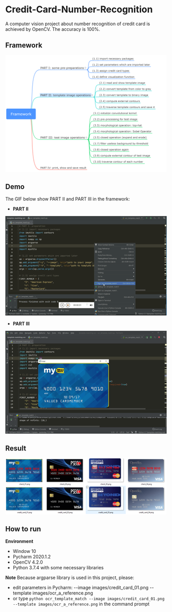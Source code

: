 # Credit-Card-Number-Recognition
A computer vision project about number recognition of credit card is achieved by OpenCV. The accuracy is 100%.


## Framework
<div align="center">
<img src="https://github.com/JimengShi/Credit-Card-Number-Recognition/blob/master/images/Framework.png" alt="Framework" >
</div>


## Demo
The GIF below show PART II and PART III in the framework:

- **PART II**
<div align="center">
<img src="https://github.com/JimengShi/Credit-Card-Number-Recognition/blob/master/images/part2.gif" alt="part2" >
</div>


- **PART III**
<div align="center">
<img src="https://github.com/JimengShi/Credit-Card-Number-Recognition/blob/master/images/part3.gif" alt="part3" >
</div>

## Result 
<div align="center">
<img src="https://github.com/JimengShi/Credit-Card-Number-Recognition/blob/master/images/result.png" alt="result1" >
</div>


## How to run
**Environment**
- Window 10
- Pycharm 2020.1.2
- OpenCV 4.2.0
- Python 3.7.4 with some necessary libraries

**Note**
Because argparse library is used in this project, please:
- edit parameters in Pycharm: --image images/credit_card_01.png --template images/ocr_a_reference.png
- or type `python ocr_template_match --image images/credit_card_01.png --template images/ocr_a_reference.png` in the command prompt
